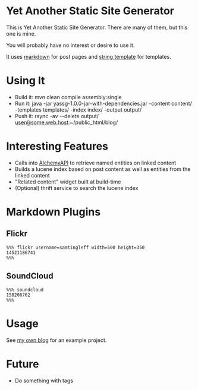 # Yet Another Static Site Generator #

This is Yet Another Static Site Generator. There are many of them, but this one is mine.

You will probably have no interest or desire to use it.

It uses [markdown](http://daringfireball.net/projects/markdown/) for post pages and [string template](http://www.stringtemplate.org/) for templates.

# Using It #

* Build it: mvn clean compile assembly:single
* Run it:   java -jar yassg-1.0.0-jar-with-dependencies.jar -content content/ -templates templates/ -index index/ -output output/
* Push it:  rsync -av --delete output/ user@some.web.host:~/public_html/blog/

# Interesting Features #

* Calls into [AlchemyAPI](http://www.alchemyapi.com/) to retrieve named entities on linked content
* Builds a lucene index based on post content as well as entities from the linked content
* "Related content" widget built at build-time
* (Optional) thrift service to search the lucene index

# Markdown Plugins #

## Flickr ##

```
%%% flickr username=samtingleff width=500 height=350
14521186741
%%%
```

## SoundCloud ##

```
%%% soundcloud
158208762
%%%
```

# Usage #

See [my own blog](http:///sam.tingleff.com/) for an example project.

# Future #

- Do something with tags
